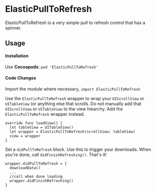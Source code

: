 # ElasticPullToRefresh

ElasticPullToRefresh is a very simple pull to refresh control that has a spinner.

## Usage

#### Installation
Use **Cocoapods**: `pod 'ElasticPullToRefresh'`

#### Code Changes
Import the module where necessary, `import ElasticPullToRefresh`

Use the `ElasticPullToRefresh` wrapper to wrap your `UIScrollView` or `UITableView` (or anything else that scrolls. Do not manually add that `UIScrollView` or `UITableView` to the view hiearchy. Add the `ElasticPullToRefresh` wrapper instead.

```
override func loadView() {
  let tableView = UITableView()
  let wrapper = ElasticPullToRefresh(scrollView: tableView)
  view = wrapper
}
```

Set a `didPullToRefresh` block. Use this to trigger your downloads. When you're done, call `didFinishRefreshing()`. That's it!

```
wrapper.didPullToRefresh = {
  downloadData()
  ...
  //call when done loading
  wrapper.didFinishRefreshing()
}
```

